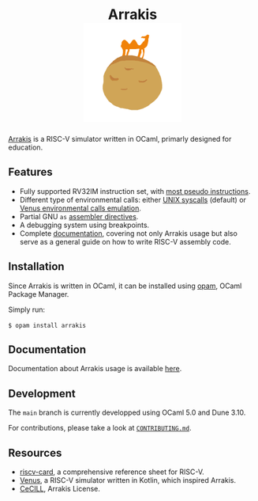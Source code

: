 <div align="center">
<h1>
    Arrakis
    <br>
    <img src="./imgs/logo.png" width="200" />
    </br>
</h1>
</div>

[Arrakis](https://en.wikipedia.org/wiki/Arrakis) is a RISC-V simulator written
in OCaml, primarly designed for education.

## Features

* Fully supported RV32IM instruction set, with [most pseudo instructions](https://gitlab.com/valoranM/arrakis/-/wikis/risc_v/pseudo%20instructions).
* Different type of environmental calls: either [UNIX syscalls](https://gitlab.com/valoranM/arrakis/-/wikis/risc_v/environment%20call)
  (default) or
  [Venus environmental calls emulation](https://github.com/kvakil/venus/wiki/Environmental-Calls).
* Partial GNU `as` [assembler directives](https://gitlab.com/valoranM/arrakis/-/wikis/risc_v/directives).
* A debugging system using breakpoints.
* Complete [documentation](https://gitlab.com/valoranM/arrakis/-/wikis/home),
  covering not only Arrakis usage but also serve as a general guide on how to
  write RISC-V assembly code.

## Installation

Since Arrakis is written in OCaml, it can be installed using
[opam](https://opam.ocaml.org/), OCaml Package Manager.

Simply run:

`$ opam install arrakis`

## Documentation

Documentation about Arrakis usage is available [here](./doc/README.md).

## Development

The `main` branch is currently developped using OCaml 5.0 and Dune 3.10.

For contributions, please take a look at [`CONTRIBUTING.md`](./CONTRIBUTING.md).

## Resources

* [riscv-card](https://github.com/jameslzhu/riscv-card), a comprehensive
  reference sheet for RISC-V.
* [Venus](https://github.com/kvakil/venus), a RISC-V simulator written in
  Kotlin, which inspired Arrakis.
* [CeCILL](http://www.cecill.info/index.en.html), Arrakis License.

